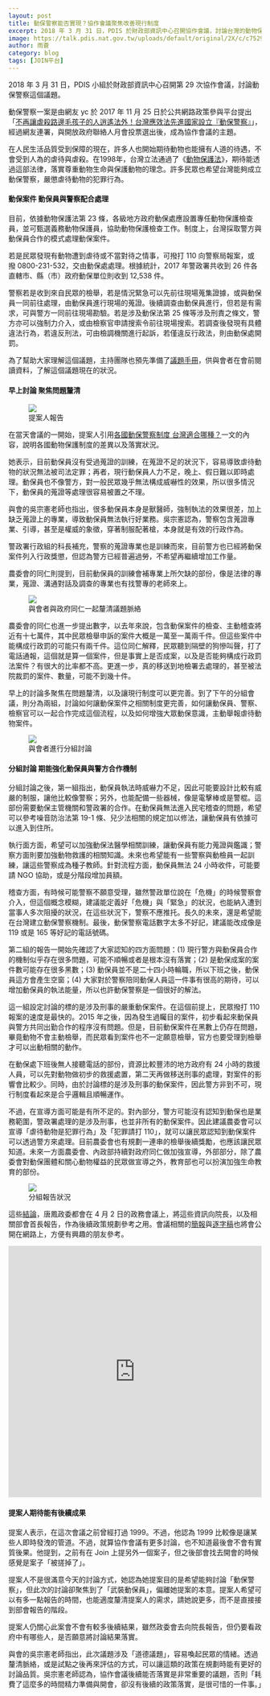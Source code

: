 ```yaml
---
layout: post
title: 動保警察能否實現？協作會議聚焦改善現行制度
excerpt: 2018 年 3 月 31 日，PDIS 於財政部資訊中心召開協作會議，討論台灣的動物保護制度，釐清台灣目前動物保護政策落實上的困難之處，以及動保員、警察在動保案件上的分工方式。
image: https://talk.pdis.nat.gov.tw/uploads/default/original/2X/c/c752941b6d9cdfa6392b616c3b9f56383b26d24c.jpg
author: 雨蒼
category: blog
tags: [JOIN平台]
---
```


2018 年 3 月 31 日，PDIS 小組於財政部資訊中心召開第 29 次協作會議，討論動保警察這個議題。

動保警察一案是由網友 yc 於 2017 年 11 月 25 日於公共網路政策參與平台提出「[不再讓虐殺路邊毛孩子的人逍遙法外！台灣應效法先進國家設立『動保警察』](https://join.gov.tw/idea/detail/7d9bdd7c-6b9a-4105-851d-8d75d74d2a8b)」，經過網友連署，與開放政府聯絡人月會投票選出後，成為協作會議的主題。

在人民生活品質受到保障的現在，許多人也開始期待動物也能擁有人道的待遇，不會受到人為的虐待與虐殺。在1998年，台灣立法通過了《[動物保護法](https://law.moj.gov.tw/LawClass/LawAll.aspx?PCode=M0060027)》，期待能透過這部法律，落實尊重動物生命與保護動物的理念。許多民眾也希望台灣能夠成立動保警察，嚴懲虐待動物的犯罪行為。

#### 動保案件 動保員與警察配合處理

目前，依據動物保護法第 23 條，各級地方政府動保處應設置專任動物保護檢查員，並可甄選義務動物保護員，協助動物保護檢查工作。制度上，台灣採取警方與動保員合作的模式處理動保案件。

若是民眾發現有動物遭到虐待或不當對待之情事，可撥打 110 向警察局報案，或撥 0800-231-532，交由動保處處理。根據統計，2017 年警政署共收到 26 件各直轄市、縣（市）政府動保單位則收到 12,538 件。

警察若是收到來自民眾的檢舉，若是情況緊急可以先前往現場蒐集證據，或與動保員一同前往處理，由動保員進行現場的蒐證。後續調查由動保員進行，但若是有需求，可與警方一同前往現場勘驗。若是涉及動保法第 25 條等涉及刑責之條文，警方亦可以強制力介入，或由檢察官申請搜索令前往現場搜索。若調查後發現有具體違法行為，若違反刑法，可由檢調機關進行起訴，若僅違反行政法，則由動保處開罰。

為了幫助大家理解這個議題，主持團隊也預先準備了[議題手冊](https://docs.google.com/document/d/e/2PACX-1vRUaR-7rsrLvZjOfLPdp4VlRmORR8SrKf0o4-Q89AAg5JQVlTEoXUpBb5Lq7mNdwyshFq3M5QmivBFP/pub)，供與會者在會前閱讀資料，了解這個議題現在的狀況。

#### 早上討論 聚焦問題釐清

<figure>
  <img src="https://talk.pdis.nat.gov.tw/uploads/default/original/2X/d/d68e0416977c378a8568dd9e86d112be15a77a2d.jpg">
  <figcaption>提案人報告</figcaption>
</figure>

在當天會議的一開始，提案人引用[各國動保警察制度 台灣適合哪種？](http://www.tanews.org.tw/info/11227)一文的內容，說明各國動物保護制度的差異以及落實狀況。

她表示，目前動保員沒有受過蒐證的訓練，在蒐證不足的狀況下，容易導致虐待動物的狀況無法被司法定罪；再者，現行動保員人力不足，晚上、假日難以即時處理。動保員也不像警方，對一般民眾幾乎無法構成威嚇性的效果，所以很多情況下，動保員的蒐證等處理很容易被置之不理。

與會的吳宗憲老師也指出，很多動保員本身是獸醫師，強制執法的效果很差，加上缺乏蒐證上的專業，導致動保員無法執行好業務。吳宗憲認為，警察包含蒐證專業、引導，甚至是權威的象徵，穿著制服配著槍，本身就是有效的行政作為。

警政署行政組的科長補充，警察的蒐證專業也是訓練而來，目前警方也已經將動保案件列入行政獎懲，但認為警方已經普遍過勞，不希望再繼續增加工作量。

農委會的同仁則提到，目前動保員的訓練會補專業上所欠缺的部份，像是法律的專業，蒐證、溝通對話及調查的專業也有找警專的老師來上。

<figure>
  <img src="https://talk.pdis.nat.gov.tw/uploads/default/original/2X/b/b6e305b6da41d376e54b21f5141865647d1aa6ab.jpg">
  <figcaption>與會者與政府同仁一起釐清議題脈絡</figcaption>
</figure>

農委會的同仁也進一步提出數字，以去年來說，包含動保案件的檢查、主動稽查將近有十七萬件，其中民眾檢舉申訴的案件大概是一萬至一萬兩千件。但這些案件中能構成行政罰的可能只有兩千件。這位同仁解釋，民眾聽到隔壁的狗慘叫聲，打了電話通報，這個就是算一個案件，但是事實上是否成案，以及是否能夠構成行政罰法案件？有很大的比率都不高。更進一步，真的移送到地檢署去處理的，甚至被法院裁罰的案件、數量，可能不到幾十件。

早上的討論多聚焦在問題釐清，以及讓現行制度可以更完善。到了下午的分組會議，則分為兩組，討論如何讓動保案件之相關制度更完善，如何讓動保員、警察、檢察官可以一起合作完成這個流程，以及如何增強大眾動保意識，主動舉報虐待動物案件。

<figure>
  <img src="https://talk.pdis.nat.gov.tw/uploads/default/original/2X/c/c752941b6d9cdfa6392b616c3b9f56383b26d24c.jpg">
  <figcaption>與會者進行分組討論</figcaption>
</figure>

#### 分組討論 期能強化動保員與警方合作機制

分組討論之後，第一組指出，動保員執法時威嚇力不足，因此可能要設計比較有威嚴的制服，讓他比較像警察；另外，也能配備一些器械，像是電擊棒或是警棍。這部份需要動保主管機關和警政署的合作。在動保員無法進入民宅稽查的問題，希望可以參考噪音防治法第 19-1 條、兒少法相關的規定加以修法，讓動保員有依據可以進入到住所。

執行面方面，希望可以加強動保法醫學相關訓練，讓動保員有能力蒐證與鑑識；警察方面則要加強動物救護的相關知識。未來也希望能有一些警察與動檢員一起訓練，讓這些警察成為種子教師。針對流程方面，動保員無法 24 小時收件，可能要請 NGO 協助，或是分階段增加員額。

稽查方面，有時候可能警察不願意受理，雖然警政單位說在「危機」的時候警察會介入，但這個概念模糊，建議能定義好「危機」與「緊急」的狀況，也能納入遭到當事人多次阻擾的狀況，在這些狀況下，警察不應推托。長久的未來，還是希望能在台灣建立動保警察機制。最後，動保警察電話數字太多不好記，建議能改成像是 119 或是 165 等好記的電話號碼。

第二組的報告一開始先確認了大家認知的四方面問題：(1) 現行警方與動保員合作的機制似乎存在很多問題，可能不順暢或者是根本沒有落實；(2) 是動保成案的案件數可能存在很多黑數；(3) 動保員並不是二十四小時輪職，所以下班之後，動保員這方會產生空窗；(4) 大家對於警察陪同動保人員這一件事有很高的期待，可以增加動保員的執法能量，所以也許動保警察是一個很好的解法。

這一組設定討論的標的是涉及刑事的嚴重動保案件。在這個前提上，民眾撥打 110 報案的速度是最快的。2015 年之後，因為發生過矚目的案件，初步看起來動保員與警方共同出勤合作的程序沒有問題。但是，目前動保案件在黑數上仍存在問題，畢竟動物不會主動檢舉，而民眾看到案件也不一定願意檢舉，官方也要受理到檢舉才可以出動相關的動作。

在動保處下班後無人接聽電話的部份，資源比較豐沛的地方政府有 24 小時的救援人員，可以先對動物做初步的救援處置，第二天再做移送刑事的處理，對案件的影響會比較少。同時，由於討論標的是涉及刑事的動保案件，因此警方非到不可，現行制度看起來是合乎邏輯且順暢運作。

不過，在宣導方面可能是有所不足的。對內部分，警方可能沒有認知到動保也是業務範圍，警政署處理的是涉及刑事，也並非所有的動保案件。因此建議農委會可以宣導「虐待動物是犯罪行為」及「犯罪請打 110」，就可以讓民眾認知到動保案件可以透過警方來處理。目前農委會也有規劃一連串的檢舉後續獎勵，也應該讓民眾知道。未來一方面農委會、內政部持續對政府同仁做加強宣導，外部部分，除了農委會對動保團體和關心動物權益的民眾做宣導之外，教育部也可以扮演加強生命教育的部份。

<figure>
  <img src="https://talk.pdis.nat.gov.tw/uploads/default/original/2X/0/0954a8f50b5aeeb3cf11f264b97b7fb4fa3f458f.jpg">
  <figcaption>分組報告狀況</figcaption>
</figure>

這些[結論](https://realtimeboard.com/app/board/o9J_kzqyBak=/)，唐鳳政委都會在 4 月 2 日的政務會議上，將這些資訊向院長，以及相關部會首長報告，作為後續政策規劃參考之用。會議相關的[簡報](https://issuu.com/pdis.tw/stacks/347ec3a0ec4f471cb6f06a0091761c26)與[逐字稿](https://sayit.pdis.nat.gov.tw/2018-03-31-%E9%96%8B%E6%94%BE%E6%94%BF%E5%BA%9C%E8%81%AF%E7%B5%A1%E4%BA%BA%E7%AC%AC%E4%BA%8C%E5%8D%81%E4%B9%9D%E6%AC%A1%E5%8D%94%E4%BD%9C%E6%9C%83%E8%AD%B0)也將會公開在網路上，方便有興趣的朋友參考。

<iframe width="100%" height="500" title="realtimeboard" src="https://realtimeboard.com/app/embed/o9J_kzqyBak=/?&pres=1" frameborder="0" scrolling="no" allowfullscreen></iframe>

#### 提案人期待能有後續成果

提案人表示，在這次會議之前曾經打過 1999。不過，他認為 1999 比較像是讓某些人即時發洩的管道。不過，就算協作會議有更多討論，也不知道最後會不會有實質後果。他提到，之前有在 Join 上提另外一個案子，但之後部會找去開會的時候感覺是案子「被搓掉了」。

提案人不是很滿意今天的討論方式，她認為她提案目的是希望能夠討論「動保警察」，但此次的討論卻聚焦到了「武裝動保員」，偏離她提案的本意。提案人希望可以有多一點報告的時間，也能適度釐清提案人的需求，請她說更多，而不是直接接到部會報告的階段。

提案人仍關心此案會不會有較多後續結果，雖然政委會去向院長報告，但仍要看政府中有哪些人，是否願意將討論結果落實。

與會的吳宗憲老師指出，此次議題涉及「道德議題」，容易喚起民眾的情緒。透過釐清脈絡，或是試點之後再來評估的方式，可以讓這類的政策在規劃時能有更好的討論品質。吳宗憲老師認為，協作會議後續能否落實是非常重要的議題，否則「耗費了這麼多的時間精力準備與開會，卻沒有後續的政策落實，是很可惜的一件事。」
